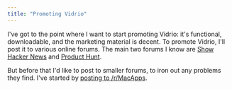 ```yaml
---
title: "Promoting Vidrio"
---
```


I've got to the point where I want to start promoting Vidrio: it's functional, downloadable, and the marketing material is decent. To promote Vidrio, I'll post it to various online forums. The main two forums I know are [Show Hacker News](https://news.ycombinator.com/show) and [Product Hunt](https://www.producthunt.com/).

But before that I'd like to post to smaller forums, to iron out any problems they find. I've started by [posting to /r/MacApps](https://www.reddit.com/r/macapps/comments/6tgk8g/vidrio_a_macos_screencasting_app_i_made_feedback/).
